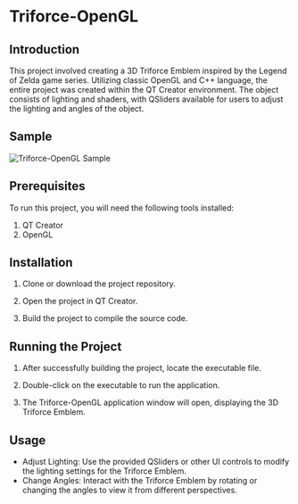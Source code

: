 # Triforce-OpenGL

## Introduction
This project involved creating a 3D Triforce Emblem inspired by the Legend of Zelda game series. Utilizing classic OpenGL and C++ language, the entire project was created within the QT Creator environment. The object consists of lighting and shaders, with QSliders available for users to adjust the lighting and angles of the object.

## Sample
![Triforce-OpenGL Sample](https://media.giphy.com/media/ZPIYAlVLpxWQLt3XBZ/giphy.gif)

## Prerequisites
To run this project, you will need the following tools installed:

1. QT Creator
2. OpenGL

## Installation
1. Clone or download the project repository.

2. Open the project in QT Creator.

3. Build the project to compile the source code.

## Running the Project
1. After successfully building the project, locate the executable file.

2. Double-click on the executable to run the application.

3. The Triforce-OpenGL application window will open, displaying the 3D Triforce Emblem.

## Usage
- Adjust Lighting: Use the provided QSliders or other UI controls to modify the lighting settings for the Triforce Emblem.
- Change Angles: Interact with the Triforce Emblem by rotating or changing the angles to view it from different perspectives.


